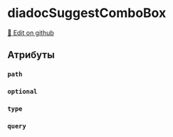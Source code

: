 # diadocSuggestComboBox
[:memo: Edit on github](https://github.com/tihonove/vscode-candy-sugar-extensions/edit/master/server/src/SugarElements/DefaultSugarElementInfos/DataElements/diadocSuggestComboBox.ts)


## Атрибуты
### `path`

### `optional`

### `type`

### `query`

